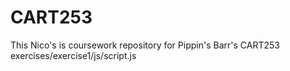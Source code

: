 # CART253
This Nico's is coursework repository for Pippin's Barr's CART253
exercises/exercise1/js/script.js
